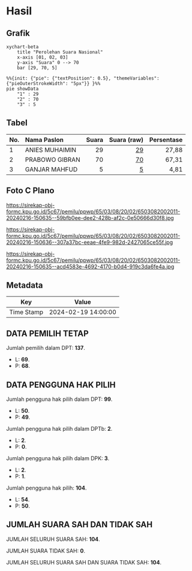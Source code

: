 # Hasil

## Grafik

```mermaid
xychart-beta
    title "Perolehan Suara Nasional"
    x-axis [01, 02, 03]
    y-axis "Suara" 0 --> 70
    bar [29, 70, 5]
```

```mermaid
%%{init: {"pie": {"textPosition": 0.5}, "themeVariables": {"pieOuterStrokeWidth": "5px"}} }%%
pie showData
    "1" : 29
    "2" : 70
    "3" : 5
```

## Tabel

| No. | Nama Paslon    | Suara | Suara (raw) | Persentase |
|:--- |:-------------- | -----:| -----------:| ----------:|
| 1   | ANIES MUHAIMIN | 29    | [29][p-1]   | 27,88      |
| 2   | PRABOWO GIBRAN | 70    | [70][p-2]   | 67,31      |
| 3   | GANJAR MAHFUD  | 5     | [5][p-3]    | 4,81       |


[p-1]: https://github.com/gigit-pemilu/pemilu-2024/blob/main/pilpres/hitung-suara/sub/65-kalimantan-utara/sub/03-nunukan/sub/08-sebatik-barat/sub/2002-binalawan/sub/011-tps/sub/paslon-1.txt
[p-2]: https://github.com/gigit-pemilu/pemilu-2024/blob/main/pilpres/hitung-suara/sub/65-kalimantan-utara/sub/03-nunukan/sub/08-sebatik-barat/sub/2002-binalawan/sub/011-tps/sub/paslon-2.txt
[p-3]: https://github.com/gigit-pemilu/pemilu-2024/blob/main/pilpres/hitung-suara/sub/65-kalimantan-utara/sub/03-nunukan/sub/08-sebatik-barat/sub/2002-binalawan/sub/011-tps/sub/paslon-3.txt

## Foto C Plano

https://sirekap-obj-formc.kpu.go.id/5c67/pemilu/ppwp/65/03/08/20/02/6503082002011-20240216-150635--59bfb0ee-dee2-428b-af2c-0e50666d30f8.jpg

https://sirekap-obj-formc.kpu.go.id/5c67/pemilu/ppwp/65/03/08/20/02/6503082002011-20240216-150636--307a37bc-eeae-4fe9-982d-2427065ce55f.jpg

https://sirekap-obj-formc.kpu.go.id/5c67/pemilu/ppwp/65/03/08/20/02/6503082002011-20240216-150635--acd4583e-4692-4170-b0d4-919c3da6fe4a.jpg


## Metadata

| Key        | Value               |
| ---------- | ------------------- |
| Time Stamp | 2024-02-19 14:00:00 |


## DATA PEMILIH TETAP

Jumlah pemilih dalam DPT: **137**.
 * L: **69**.
 * P: **68**.

## DATA PENGGUNA HAK PILIH

Jumlah pengguna hak pilih dalam DPT: **99**.
 * L: **50**.
 * P: **49**.

Jumlah pengguna hak pilih dalam DPTb: **2**.
 * L: **2**.
 * P: **0**.

Jumlah pengguna hak pilih dalam DPK: **3**.
 * L: **2**.
 * P: **1**.

Jumlah pengguna hak pilih: **104**.
 * L: **54**.
 * P: **50**.

## JUMLAH SUARA SAH DAN TIDAK SAH

JUMLAH SELURUH SUARA SAH: **104**.

JUMLAH SUARA TIDAK SAH: **0**.

JUMLAH SELURUH SUARA SAH DAN SUARA TIDAK SAH: **104**.


